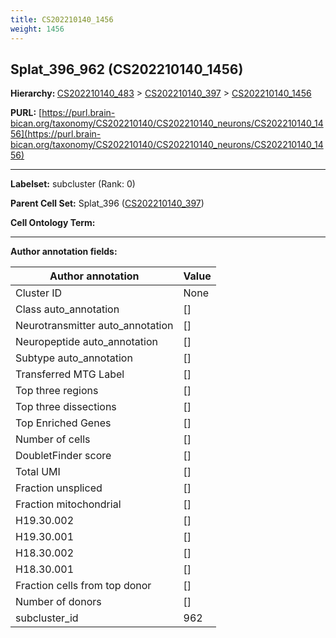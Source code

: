 ```yaml
---
title: CS202210140_1456
weight: 1456
---
```

## Splat_396_962 (CS202210140_1456)
<b>Hierarchy: </b>
[CS202210140_483](../CS202210140_483) >
[CS202210140_397](../CS202210140_397) >
[CS202210140_1456](../CS202210140_1456)

**PURL:** [https://purl.brain-bican.org/taxonomy/CS202210140/CS202210140_neurons/CS202210140_1456](https://purl.brain-bican.org/taxonomy/CS202210140/CS202210140_neurons/CS202210140_1456)

---


**Labelset:** subcluster (Rank: 0)

**Parent Cell Set:** Splat_396 ([CS202210140_397](../CS202210140_397))



**Cell Ontology Term:** 

[MARKER GENES.]: #


---

[TRANSFERRED ANNOTATIONS.]: #


[AUTHOR ANNOTATION FIELDS.]: #


**Author annotation fields:**

| Author annotation | Value |
|-------------------|-------|
|Cluster ID|None|
|Class auto_annotation|[]|
|Neurotransmitter auto_annotation|[]|
|Neuropeptide auto_annotation|[]|
|Subtype auto_annotation|[]|
|Transferred MTG Label|[]|
|Top three regions|[]|
|Top three dissections|[]|
|Top Enriched Genes|[]|
|Number of cells|[]|
|DoubletFinder score|[]|
|Total UMI|[]|
|Fraction unspliced|[]|
|Fraction mitochondrial|[]|
|H19.30.002|[]|
|H19.30.001|[]|
|H18.30.002|[]|
|H18.30.001|[]|
|Fraction cells from top donor|[]|
|Number of donors|[]|
|subcluster_id|962|
